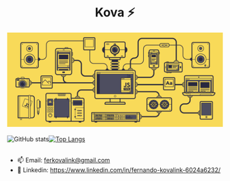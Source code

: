 <h1 align = "center">  Kova ⚡  </h1>

![Banner git](https://github.com/FerKovalink/FerKovalink/blob/main/2ff428006f3ade5f10beac69372062ab.gif?raw=true)
<br>
<br>
![GitHub stats](https://github-readme-stats.vercel.app/api?username=ferkovalink&show_icons=true&theme=synthwave)[![Top Langs](https://github-readme-stats.vercel.app/api/top-langs/?username=ferkovalink&layout=compact)](https://github.com/anuraghazra/github-readme-stats)
<br>
<br>
- 📫 Email: ferkovalink@gmail.com
- 💬 Linkedin: https://www.linkedin.com/in/fernando-kovalink-6024a6232/


<!--
**FerKovalink/FerKovalink** is a ✨ _special_ ✨ repository because its `README.md` (this file) appears on your GitHub profile.

Here are some ideas to get you started:

- 🔭 I’m currently working on ...
- 🌱 I’m currently learning ...
- 👯 I’m looking to collaborate on ...
- 🤔 I’m looking for help with ...
- 💬 Ask me about ...
- 📫 How to reach me: ...
- 😄 Pronouns: ...
- ⚡ Fun fact: ...
- 👋
-->
